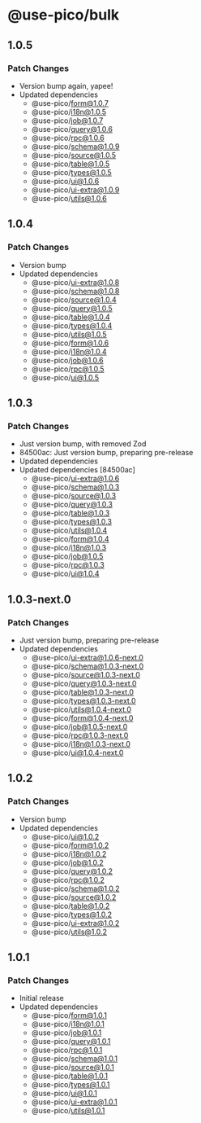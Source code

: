 # @use-pico/bulk

## 1.0.5

### Patch Changes

- Version bump again, yapee!
- Updated dependencies
    - @use-pico/form@1.0.7
    - @use-pico/i18n@1.0.5
    - @use-pico/job@1.0.7
    - @use-pico/query@1.0.6
    - @use-pico/rpc@1.0.6
    - @use-pico/schema@1.0.9
    - @use-pico/source@1.0.5
    - @use-pico/table@1.0.5
    - @use-pico/types@1.0.5
    - @use-pico/ui@1.0.6
    - @use-pico/ui-extra@1.0.9
    - @use-pico/utils@1.0.6

## 1.0.4

### Patch Changes

- Version bump
- Updated dependencies
    - @use-pico/ui-extra@1.0.8
    - @use-pico/schema@1.0.8
    - @use-pico/source@1.0.4
    - @use-pico/query@1.0.5
    - @use-pico/table@1.0.4
    - @use-pico/types@1.0.4
    - @use-pico/utils@1.0.5
    - @use-pico/form@1.0.6
    - @use-pico/i18n@1.0.4
    - @use-pico/job@1.0.6
    - @use-pico/rpc@1.0.5
    - @use-pico/ui@1.0.5

## 1.0.3

### Patch Changes

- Just version bump, with removed Zod
- 84500ac: Just version bump, preparing pre-release
- Updated dependencies
- Updated dependencies [84500ac]
    - @use-pico/ui-extra@1.0.6
    - @use-pico/schema@1.0.3
    - @use-pico/source@1.0.3
    - @use-pico/query@1.0.3
    - @use-pico/table@1.0.3
    - @use-pico/types@1.0.3
    - @use-pico/utils@1.0.4
    - @use-pico/form@1.0.4
    - @use-pico/i18n@1.0.3
    - @use-pico/job@1.0.5
    - @use-pico/rpc@1.0.3
    - @use-pico/ui@1.0.4

## 1.0.3-next.0

### Patch Changes

- Just version bump, preparing pre-release
- Updated dependencies
    - @use-pico/ui-extra@1.0.6-next.0
    - @use-pico/schema@1.0.3-next.0
    - @use-pico/source@1.0.3-next.0
    - @use-pico/query@1.0.3-next.0
    - @use-pico/table@1.0.3-next.0
    - @use-pico/types@1.0.3-next.0
    - @use-pico/utils@1.0.4-next.0
    - @use-pico/form@1.0.4-next.0
    - @use-pico/job@1.0.5-next.0
    - @use-pico/rpc@1.0.3-next.0
    - @use-pico/i18n@1.0.3-next.0
    - @use-pico/ui@1.0.4-next.0

## 1.0.2

### Patch Changes

- Version bump
- Updated dependencies
    - @use-pico/ui@1.0.2
    - @use-pico/form@1.0.2
    - @use-pico/i18n@1.0.2
    - @use-pico/job@1.0.2
    - @use-pico/query@1.0.2
    - @use-pico/rpc@1.0.2
    - @use-pico/schema@1.0.2
    - @use-pico/source@1.0.2
    - @use-pico/table@1.0.2
    - @use-pico/types@1.0.2
    - @use-pico/ui-extra@1.0.2
    - @use-pico/utils@1.0.2

## 1.0.1

### Patch Changes

- Initial release
- Updated dependencies
    - @use-pico/form@1.0.1
    - @use-pico/i18n@1.0.1
    - @use-pico/job@1.0.1
    - @use-pico/query@1.0.1
    - @use-pico/rpc@1.0.1
    - @use-pico/schema@1.0.1
    - @use-pico/source@1.0.1
    - @use-pico/table@1.0.1
    - @use-pico/types@1.0.1
    - @use-pico/ui@1.0.1
    - @use-pico/ui-extra@1.0.1
    - @use-pico/utils@1.0.1
